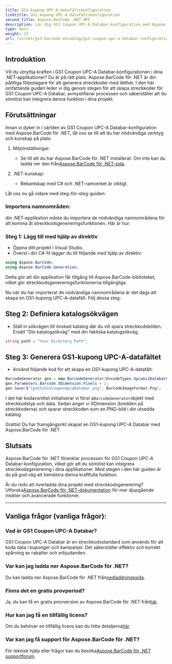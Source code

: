 ```yaml
---
title: GS1-kupong UPC-A-datafältskonfiguration
linktitle: GS1-kupong UPC-A-datafältskonfiguration
second_title: Aspose.BarCode .NET API
description: Lär dig GS1 Coupon UPC-A Databar-konfiguration med Aspose.BarCode för .NET. Skapa streckkoder enkelt. Börja nu!
type: docs
weight: 13
url: /sv/net/gs1-barcode-encoding/gs1-coupon-upc-a-databar-configuration/
---
```


## Introduktion

Vill du utnyttja kraften i GS1 Coupon UPC-A Databar-konfigurationen i dina .NET-applikationer? Du är på rätt plats. Aspose.BarCode för .NET är din pålitliga följeslagare för att generera streckkoder med lätthet. I den här omfattande guiden leder vi dig genom stegen för att skapa streckkoder för GS1 Coupon UPC-A Databar, avmystifierar processen och säkerställer att du sömlöst kan integrera denna funktion i dina projekt.

## Förutsättningar

Innan vi dyker in i världen av GS1 Coupon UPC-A Databar-konfiguration med Aspose.BarCode för .NET, låt oss se till att du har nödvändiga verktyg och kunskap på plats:

1. Miljöinställningar:
   -  Se till att du har Aspose.BarCode för .NET installerat. Om inte kan du ladda ner den från[Aspose.BarCode för .NET-sida](https://releases.aspose.com/barcode/net/).

2. .NET-kunskap:
   - Bekantskap med C# och .NET-ramverket är viktigt.

Låt oss nu gå vidare med steg-för-steg-guiden:

### Importera namnområden:

din .NET-applikation måste du importera de nödvändiga namnområdena för att komma åt streckkodsgenereringsfunktionen. Här är hur:

### Steg 1: Lägg till med hjälp av direktiv
- Öppna ditt projekt i Visual Studio.
- Överst i din C#-fil lägger du till följande med hjälp av direktiv:

```csharp
using Aspose.BarCode;
using Aspose.BarCode.Generation;
```

Detta gör att din applikation får tillgång till Aspose.BarCode-biblioteket, vilket gör streckkodsgenereringsfunktionerna tillgängliga.

Nu när du har importerat de nödvändiga namnområdena är det dags att skapa en GS1-kupong UPC-A-datafält. Följ dessa steg:

## Steg 2: Definiera katalogsökvägen
- Ställ in sökvägen till önskad katalog där du vill spara streckkodsbilden. Ersätt "Din katalogsökväg" med din faktiska katalogsökväg.

```csharp
string path = "Your Directory Path";
```

## Steg 3: Generera GS1-kupong UPC-A-datafältet
- Använd följande kod för att skapa en GS1-kupong UPC-A-datafält:

```csharp
BarcodeGenerator gen = new BarcodeGenerator(EncodeTypes.UpcaGs1DatabarCoupon, "123456789012(8110)ASPOSE");
gen.Parameters.Barcode.XDimension.Pixels = 2;
gen.Save($"{path}Gs1CouponUpcaDatabar.png", BarCodeImageFormat.Png);
```

 I det här kodavsnittet initialiserar vi först a`BarcodeGenerator`objekt med streckkodstyp och data. Sedan anger vi XDimension (bredden på streckkoderna) och sparar streckkoden som en PNG-bild i din utsedda katalog.

Grattis! Du har framgångsrikt skapat en GS1-kupong UPC-A Databar med Aspose.BarCode för .NET.

## Slutsats

Aspose.BarCode för .NET förenklar processen för GS1 Coupon UPC-A Databar-konfiguration, vilket gör att du sömlöst kan integrera streckkodsgenerering i dina applikationer. Med stegen i den här guiden är du på god väg att bemästra denna kraftfulla funktion.

 Är du redo att överladda dina projekt med streckkodsgenerering? Utforska[Aspose.BarCode för .NET-dokumentation](https://reference.aspose.com/barcode/net/) för mer djupgående insikter och avancerade funktioner.

---

## Vanliga frågor (vanliga frågor):

### Vad är GS1 Coupon UPC-A Databar?
GS1 Coupon UPC-A Databar är en streckkodsstandard som används för att koda data i kuponger och kampanjer. Det säkerställer effektiv och korrekt spårning av rabatter och erbjudanden.

### Var kan jag ladda ner Aspose.BarCode för .NET?
Du kan ladda ner Aspose.BarCode för .NET från[nedladdningssida](https://releases.aspose.com/barcode/net/).

### Finns det en gratis provperiod?
 Ja, du kan få en gratis provversion av Aspose.BarCode för .NET från[här](https://releases.aspose.com/).

### Hur kan jag få en tillfällig licens?
 Om du behöver en tillfällig licens kan du hitta detaljerna[här](https://purchase.aspose.com/temporary-license/).

### Var kan jag få support för Aspose.BarCode för .NET?
 För teknisk hjälp eller frågor kan du besöka[Aspose.BarCode för .NET supportforum](https://forum.aspose.com/c/barcode/13).

